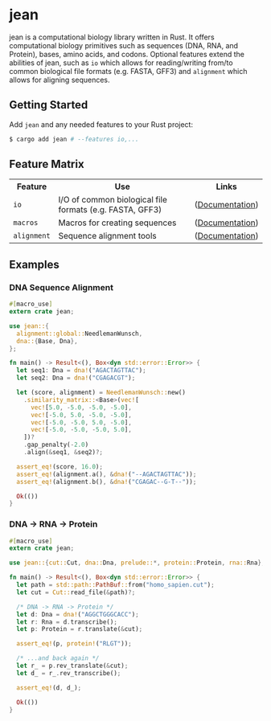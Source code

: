 
# jean

jean is a computational biology library written in Rust. It offers
computational biology primitives such as sequences (DNA, RNA, and Protein), bases, amino acids, and codons. Optional features extend the 
abilities of jean, such as `io` which allows for reading/writing from/to common biological file formats (e.g. FASTA, GFF3) and `alignment` which allows for aligning sequences. 

## Getting Started

Add `jean` and any needed features to your Rust project:

```sh
$ cargo add jean # --features io,...
```

## Feature Matrix

<table>
  <tbody>
    <tr>
      <th>Feature</th>
      <th>Use</th>
      <th>Links</th>
    </tr>
    <tr>
      <td><code>io</code></td>
      <td>I/O of common biological file formats (e.g. FASTA, GFF3)</td>
      <td>
        (<a href="">Documentation</a>)
      </td>
    </tr>
    <tr>
      <td><code>macros</code></td>
      <td>Macros for creating sequences</td>
      <td>
        (<a href="">Documentation</a>)
      </td>
    </tr
    <tr>
      <td><code>alignment</code></td>
      <td>Sequence alignment tools</td>
      <td>
        (<a href="">Documentation</a>)
      </td>
    </tr
  </tbody>
</table>

## Examples

### DNA Sequence Alignment
```rust
#[macro_use]
extern crate jean;

use jean::{
  alignment::global::NeedlemanWunsch,
  dna::{Base, Dna},
};

fn main() -> Result<(), Box<dyn std::error::Error>> {
  let seq1: Dna = dna!("AGACTAGTTAC");
  let seq2: Dna = dna!("CGAGACGT");

  let (score, alignment) = NeedlemanWunsch::new()
    .similarity_matrix::<Base>(vec![
      vec![5.0, -5.0, -5.0, -5.0],
      vec![-5.0, 5.0, -5.0, -5.0],
      vec![-5.0, -5.0, 5.0, -5.0],
      vec![-5.0, -5.0, -5.0, 5.0],
    ])?
    .gap_penalty(-2.0)
    .align(&seq1, &seq2)?;

  assert_eq!(score, 16.0);
  assert_eq!(alignment.a(), &dna!("--AGACTAGTTAC"));
  assert_eq!(alignment.b(), &dna!("CGAGAC--G-T--"));

  Ok(())
}
```

### DNA -> RNA -> Protein
```rust
#[macro_use]
extern crate jean;

use jean::{cut::Cut, dna::Dna, prelude::*, protein::Protein, rna::Rna};

fn main() -> Result<(), Box<dyn std::error::Error>> {
  let path = std::path::PathBuf::from("homo_sapien.cut");
  let cut = Cut::read_file(&path)?;

  /* DNA -> RNA -> Protein */
  let d: Dna = dna!("AGGCTGGGCACC");
  let r: Rna = d.transcribe();
  let p: Protein = r.translate(&cut);

  assert_eq!(p, protein!("RLGT"));

  /* ...and back again */
  let r_ = p.rev_translate(&cut);
  let d_ = r_.rev_transcribe();

  assert_eq!(d, d_);

  Ok(())
}
```